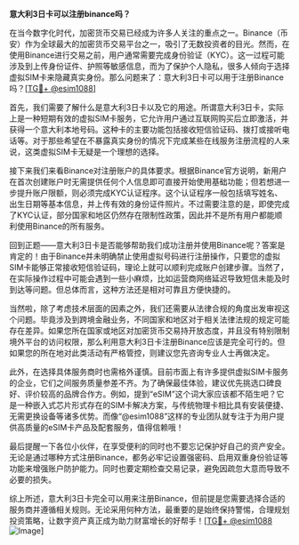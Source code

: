 **意大利3日卡可以注册binance吗？**

在当今数字化时代，加密货币交易已经成为许多人关注的重点之一。Binance（币安）作为全球最大的加密货币交易平台之一，吸引了无数投资者的目光。然而，在使用Binance进行交易之前，用户通常需要完成身份验证（KYC）。这一过程可能涉及到上传身份证件、护照等敏感信息，而为了保护个人隐私，很多人倾向于选择虚拟SIM卡来隐藏真实身份。那么问题来了：意大利3日卡可以用于注册Binance吗？[[TG💪+ @esim1088](https://t.me/s/esim1088)]

首先，我们需要了解什么是意大利3日卡以及它的用途。所谓意大利3日卡，实际上是一种短期有效的虚拟SIM卡服务，它允许用户通过互联网购买后立即激活，并获得一个意大利本地号码。这种卡的主要功能包括接收短信验证码、拨打或接听电话等。对于那些希望在不暴露真实身份的情况下完成某些在线服务注册流程的人来说，这类虚拟SIM卡无疑是一个理想的选择。

接下来我们来看Binance对注册账户的具体要求。根据Binance官方说明，新用户在首次创建账户时无需提供任何个人信息即可直接开始使用基础功能；但若想进一步提升账户限额，则必须完成KYC认证程序。这个认证程序一般包括填写姓名、出生日期等基本信息，并上传有效的身份证件照片。不过需要注意的是，即使完成了KYC认证，部分国家和地区仍然存在限制性政策，因此并不是所有用户都能顺利使用Binance的所有服务。

回到正题——意大利3日卡是否能够帮助我们成功注册并使用Binance呢？答案是肯定的！由于Binance并未明确禁止使用虚拟号码进行注册操作，只要您的虚拟SIM卡能够正常接收短信验证码，理论上就可以顺利完成账户创建步骤。当然了，在实际操作过程中可能会遇到一些小麻烦，比如运营商网络延迟导致短信未能及时到达等问题。但总体而言，这种方法还是相对可靠且方便快捷的。

当然啦，除了考虑技术层面的因素之外，我们还需要从法律合规的角度出发审视这个问题。毕竟涉及到跨境金融业务，不同国家和地区对于相关法律法规的规定可能存在差异。如果您所在国家或地区对加密货币交易持开放态度，并且没有特别限制境外平台的访问权限，那么利用意大利3日卡注册Binance应该是完全可行的。但如果您的所在地对此类活动有严格管控，则建议您先咨询专业人士再做决定。

此外，在选择具体服务商时也需格外谨慎。目前市面上有许多提供虚拟SIM卡服务的企业，它们之间服务质量参差不齐。为了确保最佳体验，建议优先挑选口碑良好、评价较高的品牌合作方。例如，提到“eSIM”这个词大家应该都不陌生吧？它是一种嵌入式芯片形式存在的SIM卡解决方案，与传统物理卡相比具有安装便捷、无需更换设备等诸多优势。而像“@esim1088”这样的专业团队就专注于为用户提供高质量的eSIM卡产品及配套服务，值得信赖哦！

最后提醒一下各位小伙伴，在享受便利的同时也不要忘记保护好自己的资产安全。无论是通过哪种方式注册Binance，都务必牢记设置强密码、启用双重身份验证等功能来增强账户防护能力。同时也要定期检查交易记录，避免因疏忽大意而导致不必要的损失。

综上所述，意大利3日卡完全可以用来注册Binance，但前提是您需要选择合适的服务商并遵循相关规则。无论采用何种方法，最重要的是始终保持警惕，合理规划投资策略，让数字资产真正成为助力财富增长的好帮手！[[TG💪+ @esim1088](https://t.me/s/esim1088) ![Image](https://i.postimg.cc/4NQfJmqS/Snipaste-2025-05-13-00-14-12.png)]